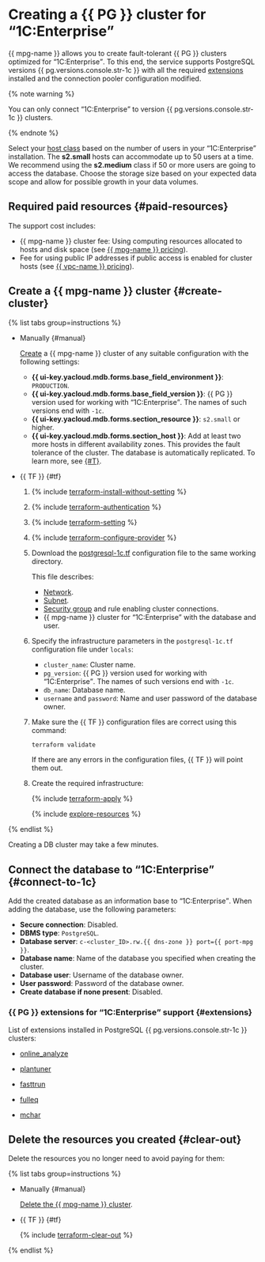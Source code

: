 # Creating a {{ PG }} cluster for <q>1C:Enterprise</q>


{{ mpg-name }} allows you to create fault-tolerant {{ PG }} clusters optimized for <q>1C:Enterprise</q>. To this end, the service supports PostgreSQL versions {{ pg.versions.console.str-1c }} with all the required [extensions](#extensions) installed and the connection pooler configuration modified.

{% note warning %}

You can only connect <q>1C:Enterprise</q> to version {{ pg.versions.console.str-1c }} clusters.

{% endnote %}

Select your [host class](../../managed-postgresql/concepts/instance-types.md) based on the number of users in your <q>1C:Enterprise</q> installation. The **s2.small** hosts can accommodate up to 50 users at a time. We recommend using the **s2.medium** class if 50 or more users are going to access the database. Choose the storage size based on your expected data scope and allow for possible growth in your data volumes.


## Required paid resources {#paid-resources}

The support cost includes:

* {{ mpg-name }} cluster fee: Using computing resources allocated to hosts and disk space (see [{{ mpg-name }} pricing](../../managed-postgresql/pricing.md)).
* Fee for using public IP addresses if public access is enabled for cluster hosts (see [{{ vpc-name }} pricing](../../vpc/pricing.md)).


## Create a {{ mpg-name }} cluster {#create-cluster}

{% list tabs group=instructions %}

- Manually {#manual}

    [Create](../../managed-postgresql/operations/cluster-create.md#create-cluster) a {{ mpg-name }} cluster of any suitable configuration with the following settings:

    * **{{ ui-key.yacloud.mdb.forms.base_field_environment }}**: `PRODUCTION`.
    * **{{ ui-key.yacloud.mdb.forms.base_field_version }}**: {{ PG }} version used for working with <q>1C:Enterprise</q>. The names of such versions end with `-1c`.
    * **{{ ui-key.yacloud.mdb.forms.section_resource }}**: `s2.small` or higher.
    * **{{ ui-key.yacloud.mdb.forms.section_host }}**: Add at least two more hosts in different availability zones. This provides the fault tolerance of the cluster. The database is automatically replicated. To learn more, see [{#T}](../../managed-postgresql/concepts/replication.md).

- {{ TF }} {#tf}

    1. {% include [terraform-install-without-setting](../../_includes/mdb/terraform/install-without-setting.md) %}
    1. {% include [terraform-authentication](../../_includes/mdb/terraform/authentication.md) %}
    1. {% include [terraform-setting](../../_includes/mdb/terraform/setting.md) %}
    1. {% include [terraform-configure-provider](../../_includes/mdb/terraform/configure-provider.md) %}

    1. Download the [postgresql-1c.tf](https://github.com/yandex-cloud-examples/yc-postgresql-1c/blob/main/postgresql-1c.tf) configuration file to the same working directory.

        This file describes:

        * [Network](../../vpc/concepts/network.md#network).
        * [Subnet](../../vpc/concepts/network.md#subnet).
        * [Security group](../../vpc/concepts/security-groups.md) and rule enabling cluster connections.
        * {{ mpg-name }} cluster for <q>1C:Enterprise</q> with the database and user.

    1. Specify the infrastructure parameters in the `postgresql-1c.tf` configuration file under `locals`:

        * `cluster_name`: Cluster name.
        * `pg_version`: {{ PG }} version used for working with <q>1C:Enterprise</q>. The names of such versions end with `-1c`.
        * `db_name`: Database name.
        * `username` and `password`: Name and user password of the database owner.

    1. Make sure the {{ TF }} configuration files are correct using this command:

       ```bash
       terraform validate
       ```

       If there are any errors in the configuration files, {{ TF }} will point them out.

    1. Create the required infrastructure:

       {% include [terraform-apply](../../_includes/mdb/terraform/apply.md) %}

       {% include [explore-resources](../../_includes/mdb/terraform/explore-resources.md) %}

{% endlist %}

Creating a DB cluster may take a few minutes.

## Connect the database to <q>1C:Enterprise</q> {#connect-to-1c}

Add the created database as an information base to <q>1C:Enterprise</q>. When adding the database, use the following parameters:

* **Secure connection**: Disabled.
* **DBMS type**: `PostgreSQL`.
* **Database server**: `c-<cluster_ID>.rw.{{ dns-zone }} port={{ port-mpg }}`.
* **Database name**: Name of the database you specified when creating the cluster.
* **Database user**: Username of the database owner.
* **User password**: Password of the database owner.
* **Create database if none present**: Disabled.

### {{ PG }} extensions for <q>1C:Enterprise</q> support {#extensions}

List of extensions installed in PostgreSQL {{ pg.versions.console.str-1c }} clusters:

* [online_analyze](https://postgrespro.ru/docs/postgrespro/10/online-analyze?lang=en)

* [plantuner](https://postgrespro.ru/docs/postgrespro/10/plantuner?lang=en)

* [fasttrun](https://postgrespro.ru/docs/postgrespro/10/fasttrun?lang=en)

* [fulleq](https://postgrespro.ru/docs/postgrespro/10/fulleq?lang=en)

* [mchar](https://postgrespro.ru/docs/postgrespro/10/mchar?lang=en)

## Delete the resources you created {#clear-out}

Delete the resources you no longer need to avoid paying for them:

{% list tabs group=instructions %}

- Manually {#manual}

    [Delete the {{ mpg-name }} cluster](../../managed-postgresql/operations/cluster-delete.md).

- {{ TF }} {#tf}

    {% include [terraform-clear-out](../../_includes/mdb/terraform/clear-out.md) %}

{% endlist %}
